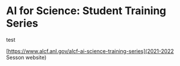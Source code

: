 # AI for Science: Student Training Series

test

[https://www.alcf.anl.gov/alcf-ai-science-training-series](2021-2022 Sesson website)


